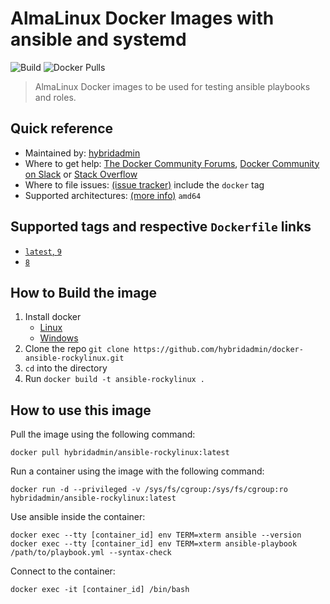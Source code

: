 # AlmaLinux Docker Images with ansible and systemd

![Build](https://github.com/hybridadmin/docker-ansible-rockylinux/workflows/Build/badge.svg?branch=main) ![Docker Pulls](https://img.shields.io/docker/pulls/hybridadmin/ansible-rockylinux)

> AlmaLinux Docker images to be used for testing ansible playbooks and roles.

## Quick reference

- Maintained by: [hybridadmin](https://github.com/hybridadmin)
- Where to get help: [The Docker Community Forums](https://forums.docker.com/), [Docker Community on Slack](https://dockr.ly/slack) or [Stack Overflow](https://stackoverflow.com/search?tab=newest&q=docker)
- Where to file issues: [(issue tracker)](https://github.com/hybridadmin/docker-ansible-rockylinux/issues) include the `docker` tag
- Supported architectures: [(more info)](https://github.com/docker-library/official-images#architectures-other-than-amd64) `amd64`

## Supported tags and respective `Dockerfile` links

- [`latest`, `9`](https://github.com/hybridadmin/docker-ansible-rockylinux/tree/main/9/Dockerfile)
- [`8`](https://github.com/hybridadmin/docker-ansible-rockylinux/tree/main/8/Dockerfile)

## How to Build the image

1. Install docker
   - [Linux](https://docs.docker.com/engine/install/)
   - [Windows](https://docs.docker.com/docker-for-windows/install/)
2. Clone the repo `git clone https://github.com/hybridadmin/docker-ansible-rockylinux.git`
3. `cd` into the directory
4. Run `docker build -t ansible-rockylinux .`

## How to use this image

Pull the image using the following command:

```console
docker pull hybridadmin/ansible-rockylinux:latest
```

Run a container using the image with the following command:

```console
docker run -d --privileged -v /sys/fs/cgroup:/sys/fs/cgroup:ro hybridadmin/ansible-rockylinux:latest
```

Use ansible inside the container:

```console
docker exec --tty [container_id] env TERM=xterm ansible --version
docker exec --tty [container_id] env TERM=xterm ansible-playbook /path/to/playbook.yml --syntax-check
```

Connect to the container:

```console
docker exec -it [container_id] /bin/bash
```
